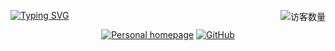 <img align='right' src="https://profile-counter.glitch.me/{mxg6}/count.svg" alt="访客数量"/><!--统计访问-->


[![Typing SVG](https://readme-typing-svg.demolab.com?font=Fira+Code&weight=500&pause=1000&center=true&width=435&lines=%F0%9F%91%8BI+am+Ma+Xiaoguang~;%F0%9F%91%8BWelcome+to+my+GitHub+homepage%EF%BC%81)](https://mxg6.github.io)<!--打字机效果-->


<p align="center">
  <a href="https://mxg6.github.io"><img src="https://img.shields.io/badge/Homepage-E0FFFF" alt="Personal homepage"></a>
  <a href="https://github.com/mxg6"><img src="https://img.shields.io/badge/GitHub-fe7300" alt="GitHub"></a>
  
</p>

